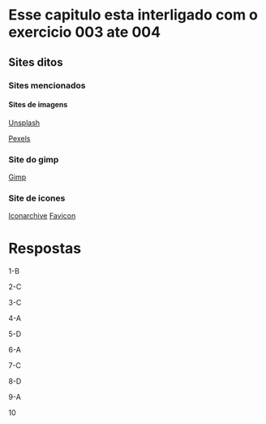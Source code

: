 # Esse capitulo esta interligado com o exercicio 003 ate 004

## Sites ditos

### Sites mencionados

#### Sites de imagens

[Unsplash](https://unsplash.com)

[Pexels](https://www.pexels.com/pt-br/)

### Site do gimp

[Gimp](https://www.gimp.org)

### Site de icones

[Iconarchive](https://iconarchive.com)
[Favicon](https://favicon.io)

# Respostas

1-B

2-C

3-C

4-A

5-D

6-A

7-C

8-D

9-A

10

